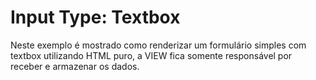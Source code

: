 Input Type: Textbox
===

Neste exemplo é mostrado como renderizar um formulário simples com textbox utilizando HTML puro, a VIEW fica somente 
responsável por receber e armazenar os dados. 
